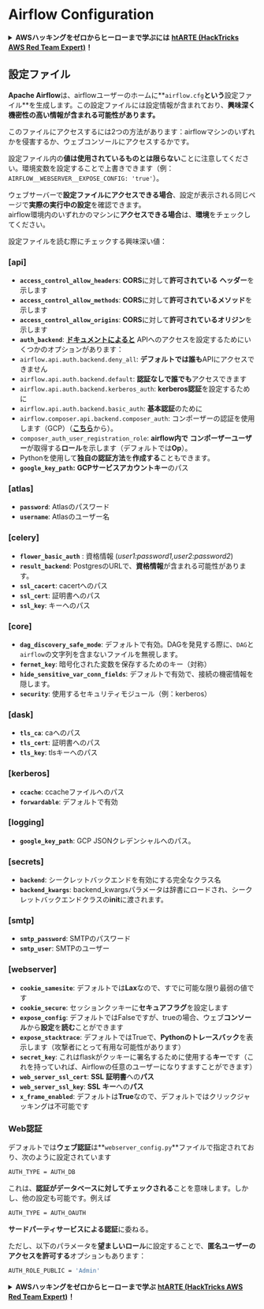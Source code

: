 # Airflow Configuration

<details>

<summary><strong>AWSハッキングをゼロからヒーローまで学ぶには</strong> <a href="https://training.hacktricks.xyz/courses/arte"><strong>htARTE (HackTricks AWS Red Team Expert)</strong></a><strong>！</strong></summary>

HackTricksをサポートする他の方法:

* **HackTricksにあなたの会社を広告したい場合**や**HackTricksをPDFでダウンロードしたい場合**は、[**サブスクリプションプラン**](https://github.com/sponsors/carlospolop)をチェックしてください！
* [**公式PEASS & HackTricksグッズ**](https://peass.creator-spring.com)を入手する
* [**The PEASS Family**](https://opensea.io/collection/the-peass-family)を発見し、独占的な[**NFTs**](https://opensea.io/collection/the-peass-family)のコレクションをチェックする
* 💬 [**Discordグループ**](https://discord.gg/hRep4RUj7f)に**参加する**か、[**telegramグループ**](https://t.me/peass)に参加するか、**Twitter** 🐦 [**@carlospolopm**](https://twitter.com/carlospolopm)を**フォロー**する。
* **HackTricks**の[**GitHubリポジトリ**](https://github.com/carlospolop/hacktricks)や[**HackTricks Cloud**](https://github.com/carlospolop/hacktricks-cloud)にPRを提出して、あなたのハッキングのコツを共有する。

</details>

## 設定ファイル

**Apache Airflow**は、airflowユーザーのホームに**`airflow.cfg`**という**設定ファイル**を生成します。この設定ファイルには設定情報が含まれており、**興味深く機密性の高い情報が含まれる可能性があります。**

このファイルにアクセスするには2つの方法があります：airflowマシンのいずれかを侵害するか、ウェブコンソールにアクセスするかです。

設定ファイル内の**値は使用されているものとは限らない**ことに注意してください。環境変数を設定することで上書きできます（例：`AIRFLOW__WEBSERVER__EXPOSE_CONFIG: 'true'`）。

ウェブサーバーで**設定ファイルにアクセスできる場合**、設定が表示される同じページで**実際の実行中の設定**を確認できます。\
airflow環境内のいずれかのマシンに**アクセスできる場合**は、**環境**をチェックしてください。

設定ファイルを読む際にチェックする興味深い値：

### \[api]

* **`access_control_allow_headers`**: **CORS**に対して**許可されている** **ヘッダー**を示します
* **`access_control_allow_methods`**: **CORS**に対して**許可されているメソッド**を示します
* **`access_control_allow_origins`**: **CORS**に対して**許可されているオリジン**を示します
* **`auth_backend`**: [**ドキュメントによると**](https://airflow.apache.org/docs/apache-airflow/stable/security/api.html) APIへのアクセスを設定するためにいくつかのオプションがあります：
* `airflow.api.auth.backend.deny_all`: **デフォルトでは誰も**APIにアクセスできません
* `airflow.api.auth.backend.default`: **認証なしで誰でも**アクセスできます
* `airflow.api.auth.backend.kerberos_auth`: **kerberos認証**を設定するために
* `airflow.api.auth.backend.basic_auth`: **基本認証**のために
* `airflow.composer.api.backend.composer_auth`: コンポーザーの認証を使用します（GCP）（[**こちら**](https://cloud.google.com/composer/docs/access-airflow-api)から）。
* `composer_auth_user_registration_role`: **airflow内で** **コンポーザーユーザー**が取得する**ロール**を示します（デフォルトでは**Op**）。
* Pythonを使用して**独自の認証方法**を**作成する**こともできます。
* **`google_key_path`:** **GCPサービスアカウントキー**のパス

### **\[atlas]**

* **`password`**: Atlasのパスワード
* **`username`**: Atlasのユーザー名

### \[celery]

* **`flower_basic_auth`** : 資格情報 (_user1:password1,user2:password2_)
* **`result_backend`**: PostgresのURLで、**資格情報**が含まれる可能性があります。
* **`ssl_cacert`**: cacertへのパス
* **`ssl_cert`**: 証明書へのパス
* **`ssl_key`**: キーへのパス

### \[core]

* **`dag_discovery_safe_mode`**: デフォルトで有効。DAGを発見する際に、`DAG`と`airflow`の文字列を含まないファイルを無視します。
* **`fernet_key`**: 暗号化された変数を保存するためのキー（対称）
* **`hide_sensitive_var_conn_fields`**: デフォルトで有効で、接続の機密情報を隠します。
* **`security`**: 使用するセキュリティモジュール（例：kerberos）

### \[dask]

* **`tls_ca`**: caへのパス
* **`tls_cert`**: 証明書へのパス
* **`tls_key`**: tlsキーへのパス

### \[kerberos]

* **`ccache`**: ccacheファイルへのパス
* **`forwardable`**: デフォルトで有効

### \[logging]

* **`google_key_path`**: GCP JSONクレデンシャルへのパス。

### \[secrets]

* **`backend`**: シークレットバックエンドを有効にする完全なクラス名
* **`backend_kwargs`**: backend_kwargsパラメータは辞書にロードされ、シークレットバックエンドクラスの**init**に渡されます。

### \[smtp]

* **`smtp_password`**: SMTPのパスワード
* **`smtp_user`**: SMTPのユーザー

### \[webserver]

* **`cookie_samesite`**: デフォルトでは**Lax**なので、すでに可能な限り最弱の値です
* **`cookie_secure`**: セッションクッキーに**セキュアフラグ**を設定します
* **`expose_config`**: デフォルトではFalseですが、trueの場合、ウェブ**コンソール**から**設定**を**読む**ことができます
* **`expose_stacktrace`**: デフォルトではTrueで、**Pythonのトレースバック**を表示します（攻撃者にとって有用な可能性があります）
* **`secret_key`**: これはflaskがクッキーに署名するために使用する**キー**です（これを持っていれば、Airflowの任意のユーザーになりすますことができます）
* **`web_server_ssl_cert`**: **SSL** **証明書**への**パス**
* **`web_server_ssl_key`**: **SSL** **キー**への**パス**
* **`x_frame_enabled`**: デフォルトは**True**なので、デフォルトではクリックジャッキングは不可能です

### Web認証

デフォルトでは**ウェブ認証**は**`webserver_config.py`**ファイルで指定されており、次のように設定されています
```bash
AUTH_TYPE = AUTH_DB
```
これは、**認証がデータベースに対してチェックされる**ことを意味します。しかし、他の設定も可能です。例えば
```bash
AUTH_TYPE = AUTH_OAUTH
```
**サードパーティサービスによる認証**に委ねる。

ただし、以下のパラメータを**望ましいロール**に設定することで、**匿名ユーザーのアクセスを許可する**オプションもあります：
```bash
AUTH_ROLE_PUBLIC = 'Admin'
```
<details>

<summary><strong>AWSハッキングをゼロからヒーローまで学ぶ</strong> <a href="https://training.hacktricks.xyz/courses/arte"><strong>htARTE (HackTricks AWS Red Team Expert)</strong></a><strong>！</strong></summary>

HackTricksをサポートする他の方法:

* **HackTricksにあなたの会社を広告したい場合**、または**HackTricksをPDFでダウンロードしたい場合**は、[**サブスクリプションプラン**](https://github.com/sponsors/carlospolop)をチェックしてください！
* [**公式PEASS & HackTricksグッズ**](https://peass.creator-spring.com)を入手する
* [**The PEASS Family**](https://opensea.io/collection/the-peass-family)を発見し、独占的な[**NFTs**](https://opensea.io/collection/the-peass-family)のコレクションをチェックする
* 💬 [**Discordグループ**](https://discord.gg/hRep4RUj7f)に**参加する**か、[**telegramグループ**](https://t.me/peass)に参加するか、**Twitter** 🐦 [**@carlospolopm**](https://twitter.com/carlospolopm)を**フォローする**。
* [**HackTricks**](https://github.com/carlospolop/hacktricks)と[**HackTricks Cloud**](https://github.com/carlospolop/hacktricks-cloud)のgithubリポジトリにPRを提出して、あなたのハッキングのコツを**共有する**。

</details>
